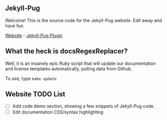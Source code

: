 Jekyll-Pug
---

Welcome! This is the source code for the Jekyll-Pug website. Edit away and have fun. 

[Website](http://jekyll-pug.dougie.io/) - [Jekyll-Pug Plugin](https://github.com/DougBeney/jekyll-pug)


## What the heck is docsRegexReplacer? 

Well, it is an insanely epic Ruby script that will update our documentation and license templates automatically, pulling data from Github.

To use, type `make update`

## Website TODO List

- [ ] Add code demo section, showing a few snippets of Jekyll-Pug code.
- [ ] Edit documentation CSS/syntax highlighting
